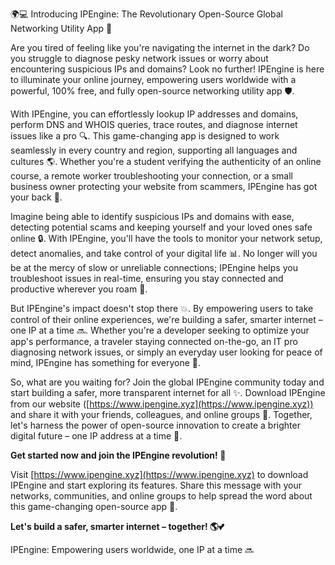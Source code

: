 🌍💻 Introducing IPEngine: The Revolutionary Open-Source Global Networking Utility App 🚀

Are you tired of feeling like you're navigating the internet in the dark? Do you struggle to diagnose pesky network issues or worry about encountering suspicious IPs and domains? Look no further! IPEngine is here to illuminate your online journey, empowering users worldwide with a powerful, 100% free, and fully open-source networking utility app 🛡️.

With IPEngine, you can effortlessly lookup IP addresses and domains, perform DNS and WHOIS queries, trace routes, and diagnose internet issues like a pro 🔍. This game-changing app is designed to work seamlessly in every country and region, supporting all languages and cultures 🌎. Whether you're a student verifying the authenticity of an online course, a remote worker troubleshooting your connection, or a small business owner protecting your website from scammers, IPEngine has got your back 💪.

Imagine being able to identify suspicious IPs and domains with ease, detecting potential scams and keeping yourself and your loved ones safe online 🔒. With IPEngine, you'll have the tools to monitor your network setup, detect anomalies, and take control of your digital life 📊. No longer will you be at the mercy of slow or unreliable connections; IPEngine helps you troubleshoot issues in real-time, ensuring you stay connected and productive wherever you roam 🌄.

But IPEngine's impact doesn't stop there 💥. By empowering users to take control of their online experiences, we're building a safer, smarter internet – one IP at a time 🔜. Whether you're a developer seeking to optimize your app's performance, a traveler staying connected on-the-go, an IT pro diagnosing network issues, or simply an everyday user looking for peace of mind, IPEngine has something for everyone 🤝.

So, what are you waiting for? Join the global IPEngine community today and start building a safer, more transparent internet for all ✨. Download IPEngine from our website ([https://www.ipengine.xyz](https://www.ipengine.xyz)) and share it with your friends, colleagues, and online groups 🤩. Together, let's harness the power of open-source innovation to create a brighter digital future – one IP address at a time 💫.

**Get started now and join the IPEngine revolution! 🚀**

Visit [https://www.ipengine.xyz](https://www.ipengine.xyz) to download IPEngine and start exploring its features. Share this message with your networks, communities, and online groups to help spread the word about this game-changing open-source app 💬.

**Let's build a safer, smarter internet – together! 🌎💕**

IPEngine: Empowering users worldwide, one IP at a time 🔜